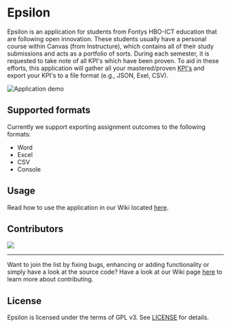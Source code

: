 # Epsilon

Epsilon is an application for students from Fontys HBO-ICT education that are following open innovation.
These students usually have a personal course within Canvas (from Instructure), which contains all of their study submissions and acts as a portfolio of sorts.
During each semester, it is requested to take note of all KPI's which have been proven.
To aid in these efforts, this application will gather all your mastered/proven [KPI's](https://hbo-i.nl/domeinbeschrijving/) and export your KPI's to a file format (e.g., JSON, Exel, CSV).

![Application demo](https://user-images.githubusercontent.com/12190745/200400486-a7c6a166-cb42-4da4-a6be-855bedf1bfc6.gif)

## Supported formats

Currently we support exporting assignment outcomes to the following formats:

- Word
- Excel
- CSV
- Console

## Usage
Read how to use the application in our Wiki located [here](https://github.com/Typiqally/epsilon/wiki/How-to-use).

## Contributors

<a href = "https://github.com/Typiqally/epsilon/graphs/contributors">
  <img src = "https://contrib.rocks/image?repo=Typiqally/epsilon"/>
</a>

---

Want to join the list by fixing bugs, enhancing or adding functionality or simply have a look at the source code?
Have a look at our Wiki page [here](https://github.com/Typiqally/epsilon/wiki/Contributing-to-development) to learn more about contributing.

## License

Epsilon is licensed under the terms of GPL v3. See [LICENSE](LICENSE) for details.
